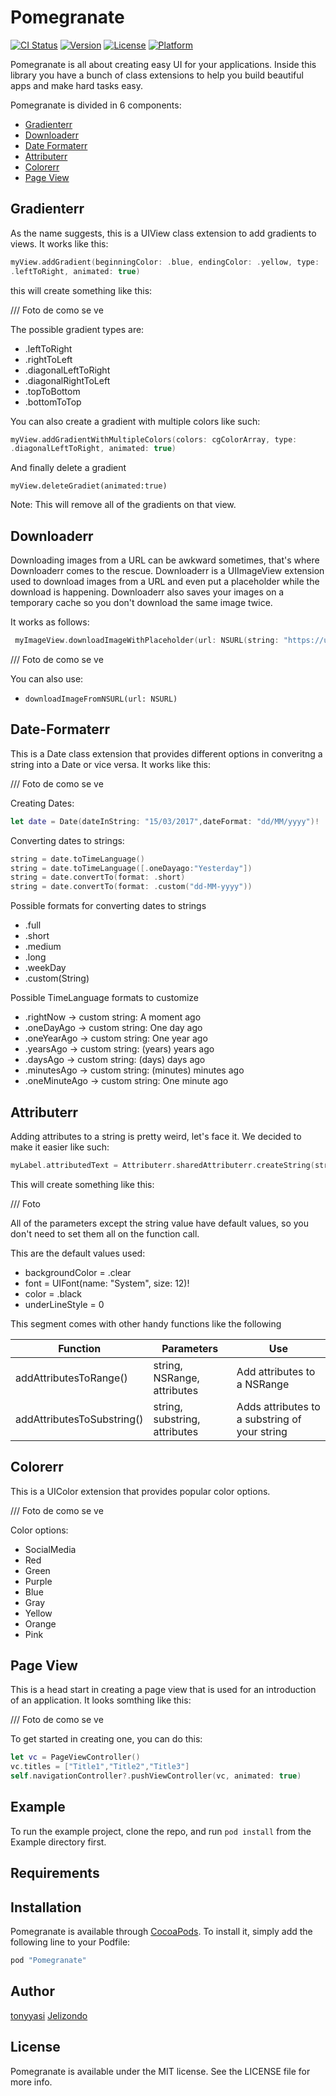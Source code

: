 # Pomegranate

[![CI Status](http://img.shields.io/travis/tonyyasi/Pomegranate.svg?style=flat)](https://travis-ci.org/tonyyasi/Pomegranate)
[![Version](https://img.shields.io/cocoapods/v/Pomegranate.svg?style=flat)](http://cocoapods.org/pods/Pomegranate)
[![License](https://img.shields.io/cocoapods/l/Pomegranate.svg?style=flat)](http://cocoapods.org/pods/Pomegranate)
[![Platform](https://img.shields.io/cocoapods/p/Pomegranate.svg?style=flat)](http://cocoapods.org/pods/Pomegranate)

Pomegranate is all about creating easy UI for your applications. Inside
this library you have a bunch of class extensions to help you build
beautiful apps and make hard tasks easy.

Pomegranate is divided in 6 components:

- [Gradienterr](#gradienterr)
- [Downloaderr](#downloaderr)
- [Date Formaterr](#date-formaterr)
- [Attributerr](#attributerr)
- [Colorerr](#colorerr)
- [Page View](#page-view)

## Gradienterr

As the name suggests, this is a UIView class extension to add gradients
to views. It works like this:
```swift
myView.addGradient(beginningColor: .blue, endingColor: .yellow, type:
.leftToRight, animated: true)

```


this will create something like this:

/// Foto de como se ve

The possible gradient types are:
- .leftToRight
- .rightToLeft
- .diagonalLeftToRight
- .diagonalRightToLeft
- .topToBottom
- .bottomToTop

You can also create a gradient with multiple colors like such:

```swift
myView.addGradientWithMultipleColors(colors: cgColorArray, type:
.diagonalLeftToRight, animated: true)

```

And finally delete a gradient
```
myView.deleteGradiet(animated:true)
```

Note: This will remove all of the gradients on that view.



## Downloaderr

Downloading images from a URL can be awkward sometimes, that's where
Downloaderr comes to the rescue. Downloaderr is a UIImageView extension used
to  download images from a URL and even put a placeholder while the download
is happening. Downloaderr also saves your images on a temporary cache so
you don't download the same image twice.

It works as follows:

```swift
 myImageView.downloadImageWithPlaceholder(url: NSURL(string: "https://upload.wikimedia.org/wikipedia/en/3/39/Wakerlink.jpg")!, placeholder: UIImage(named: "placeholder")!)

```

/// Foto de como se ve

You can also use:

- `downloadImageFromNSURL(url: NSURL)`



## Date-Formaterr

This is a Date class extension that provides different options in converitng a string into a Date or vice versa. 
It works like this:

/// Foto de como se ve

Creating Dates:
```swift
let date = Date(dateInString: "15/03/2017",dateFormat: "dd/MM/yyyy")!

```

Converting dates to strings:
```swift
string = date.toTimeLanguage()
string = date.toTimeLanguage([.oneDayago:"Yesterday"])
string = date.convertTo(format: .short)
string = date.convertTo(format: .custom("dd-MM-yyyy"))

```

Possible formats for converting dates to strings
- .full
- .short
- .medium
- .long
- .weekDay
- .custom(String)

Possible TimeLanguage formats to customize
- .rightNow -> custom string: A moment ago
- .oneDayAgo -> custom string: One day ago
- .oneYearAgo -> custom string: One year ago
- .yearsAgo -> custom string: (years) years ago
- .daysAgo -> custom string: (days) days ago
- .minutesAgo -> custom string: (minutes) minutes ago
- .oneMinuteAgo -> custom string: One minute ago


## Attributerr

Adding attributes to a string is pretty weird, let's face it. We decided
to make it easier like such:

```swift
myLabel.attributedText = Attributerr.sharedAttributerr.createString(string: "Hello World!", backgroundColor: .red, font: .systemFont(ofSize: 20), color: .blue, underLineStyle: 0)
```

This will create something like this:


/// Foto

All of the parameters except the string value have default values, so you don't need to set them
all on the function call.

This are the default values used:

- backgroundColor = .clear
- font = UIFont(name: "System", size: 12)!
- color = .black
- underLineStyle = 0

This segment comes with other handy functions like the following

Function | Parameters|Use
------------ | ------------ | -------------
addAttributesToRange() | string, NSRange, attributes |Add attributes to a NSRange
addAttributesToSubstring() | string, substring, attributes |Adds attributes to a substring of your string




## Colorerr
This is a UIColor extension that provides popular color options.

/// Foto de como se ve

Color options:
- SocialMedia
- Red
- Green
- Purple
- Blue
- Gray
- Yellow
- Orange
- Pink


## Page View

This is a head start in creating a page view that is used for an introduction of an application. It looks somthing like this:

/// Foto de como se ve

To get started in creating one, you can do this:
```swift
let vc = PageViewController()
vc.titles = ["Title1","Title2","Title3"]
self.navigationController?.pushViewController(vc, animated: true)

```

## Example

To run the example project, clone the repo, and run `pod install` from the Example directory first.

## Requirements

## Installation

Pomegranate is available through [CocoaPods](http://cocoapods.org). To install
it, simply add the following line to your Podfile:

```ruby
pod "Pomegranate"
```

## Author

[tonyyasi](https://github.com/tonyyasi)
[Jelizondo](https://github.com/jelizondo)

## License

Pomegranate is available under the MIT license. See the LICENSE file for more info.
